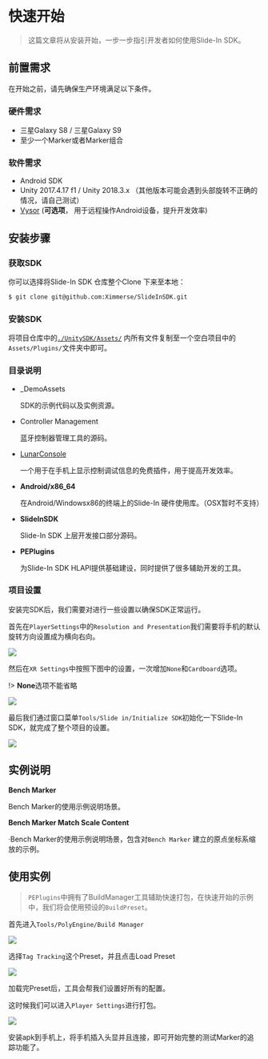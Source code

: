 # 快速开始

> 这篇文章将从安装开始，一步一步指引开发者如何使用Slide-In SDK。



## 前置需求

在开始之前，请先确保生产环境满足以下条件。

### 硬件需求

- 三星Galaxy S8 / 三星Galaxy S9
- 至少一个Marker或者Marker组合

### 软件需求

- Android SDK
- Unity 2017.4.17 f1 / Unity 2018.3.x （其他版本可能会遇到头部旋转不正确的情况，请自己测试）
- [Vysor](https://www.vysor.io) (**可选项**， 用于远程操作Android设备，提升开发效率)



## 安装步骤

### 获取SDK

你可以选择将Slide-In SDK 仓库整个Clone 下来至本地：

```bash
$ git clone git@github.com:Ximmerse/SlideInSDK.git
```



### 安装SDK

将项目仓库中的[`./UnitySDK/Assets/`](https://github.com/Ximmerse/SlideInSDK/tree/master/UnitySDK/Assets/) 内所有文件复制至一个空白项目中的`Assets/Plugins/`文件夹中即可。



### 目录说明

- _DemoAssets

  SDK的示例代码以及实例资源。

- Controller Management

  蓝牙控制器管理工具的源码。

- [LunarConsole](https://assetstore.unity.com/packages/tools/gui/lunar-mobile-console-free-82881)

  一个用于在手机上显示控制调试信息的免费插件，用于提高开发效率。

- **Android/x86_64**

  在Android/Windowsx86的终端上的Slide-In 硬件使用库。（OSX暂时不支持）

- **SlideInSDK**

  Slide-In SDK 上层开发接口部分源码。

- **PEPlugins**

  为Slide-In SDK HLAPI提供基础建设，同时提供了很多辅助开发的工具。



### 项目设置

安装完SDK后，我们需要对进行一些设置以确保SDK正常运行。

首先在`PlayerSettings`中的`Resolution and Presentation`我们需要将手机的默认旋转方向设置成为横向右向。

![](https://ximmerse-1253940012.cos.ap-guangzhou.myqcloud.com/slide-in-sdk/device-orientation.png)

然后在`XR Settings`中按照下图中的设置，一次增加`None`和`Cardboard`选项。

!> **None**选项不能省略

![](https://ximmerse-1253940012.cos.ap-guangzhou.myqcloud.com/slide-in-sdk/xr-settings.png)

最后我们通过窗口菜单`Tools/Slide in/Initialize SDK`初始化一下Slide-In SDK，就完成了整个项目的设置。

![](https://ximmerse-1253940012.cos.ap-guangzhou.myqcloud.com/slide-in-sdk/init-sdk.png)

## 实例说明

**Bench Marker**

Bench Marker的使用示例说明场景。

**Bench Marker Match Scale Content**

·Bench Marker的使用示例说明场景，包含对`Bench Marker` 建立的原点坐标系缩放的示例。





## 使用实例

> `PEPlugins`中拥有了BuildManager工具辅助快速打包，在快速开始的示例中，我们将会使用预设的`BuildPreset`。

首先进入`Tools/PolyEngine/Build Manager`

![](https://ximmerse-1253940012.cos.ap-guangzhou.myqcloud.com/slide-in-sdk/buildmanager.png)

选择`Tag Tracking`这个Preset，并且点击Load Preset

![](https://ximmerse-1253940012.cos.ap-guangzhou.myqcloud.com/slide-in-sdk/build-manager-settings.png)

加载完Preset后，工具会帮我们设置好所有的配置。

这时候我们可以进入`Player Settings`进行打包。

![](https://ximmerse-1253940012.cos.ap-guangzhou.myqcloud.com/slide-in-sdk/build-project.png)

安装apk到手机上，将手机插入头显并且连接，即可开始完整的测试Marker的追踪功能了。

